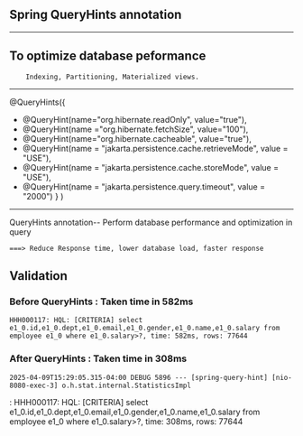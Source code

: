 ## Spring QueryHints annotation 
-------------------------
## To optimize database peformance
		Indexing, Partitioning, Materialized views.

------------------------
@QueryHints({
		
  - @QueryHint(name="org.hibernate.readOnly", value="true"),
  - @QueryHint(name ="org.hibernate.fetchSize", value="100"),
  - @QueryHint(name="org.hibernate.cacheable", value="true"),
  - @QueryHint(name = "jakarta.persistence.cache.retrieveMode", value = "USE"),
  - @QueryHint(name = "jakarta.persistence.cache.storeMode", value = "USE"),
  - @QueryHint(name = "jakarta.persistence.query.timeout", value = "2000")
	}
)
------------------------	
QueryHints annotation-- Perform database performance and optimization in query

	===> Reduce Response time, lower database load, faster response

## Validation

### Before QueryHints : Taken time in 582ms
	HHH000117: HQL: [CRITERIA] select e1_0.id,e1_0.dept,e1_0.email,e1_0.gender,e1_0.name,e1_0.salary from employee e1_0 where e1_0.salary>?, time: 582ms, rows: 77644

### After  QueryHints : Taken time in 308ms
	2025-04-09T15:29:05.315-04:00 DEBUG 5896 --- [spring-query-hint] [nio-8080-exec-3] o.h.stat.internal.StatisticsImpl         
 : HHH000117: HQL: [CRITERIA] select e1_0.id,e1_0.dept,e1_0.email,e1_0.gender,e1_0.name,e1_0.salary from employee e1_0 where e1_0.salary>?, time: 308ms, rows: 77644
